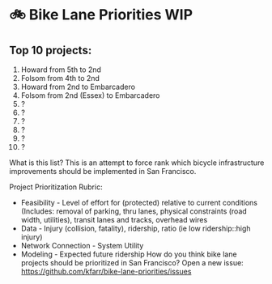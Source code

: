 # 🚲 Bike Lane Priorities WIP

## Top 10 projects:
1. Howard from 5th to 2nd
2. Folsom from 4th to 2nd
3. Howard from 2nd to Embarcadero
4. Folsom from 2nd (Essex) to Embarcadero
5. ?
6. ?
7. ? 
8. ?
9. ?
10. ?

What is this list?
This is an attempt to force rank which bicycle infrastructure improvements should be implemented in San Francisco.

Project Prioritization Rubric:
* Feasibility - Level of effort for (protected) relative to current conditions (Includes: removal of parking, thru lanes, physical constraints (road width, utilities), transit lanes and tracks, overhead wires
* Data - Injury (collision, fatality), ridership, ratio (ie low ridership::high injury)
* Network Connection - System Utility
* Modeling - Expected future ridership
How do you think bike lane projects should be prioritized in San Francisco? Open a new issue: https://github.com/kfarr/bike-lane-priorities/issues
